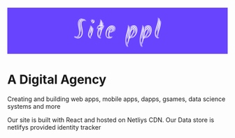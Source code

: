 ![alt text](src/Images/header.png)

# A Digital Agency 

Creating and building web apps, mobile apps, dapps, gsames, data science systems and more

Our site is built with React and hosted on Netliys CDN. 
Our Data store is netlifys provided identity tracker



